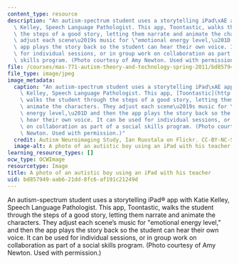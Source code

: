```yaml
---
content_type: resource
description: "An autism-spectrum student uses a storytelling iPad\xAE app with Katie\
  \ Kelley, Speech Language Pathologist. This app, Toontastic, walks the student through\
  \ the steps of a good story, letting them narrate and animate the characters. They\
  \ adjust each scene\u2019s music for \"emotional energy level,\u201D and then the\
  \ app plays the story back so the student can hear their own voice. It can be used\
  \ for individual sessions, or in group work on collaboration as part of a social\
  \ skills program. (Photo courtesy of Amy Newton. Used with permission.)"
file: /courses/mas-771-autism-theory-and-technology-spring-2011/bd857949aab621dd8fc6af191c21249d_mas-771s11-th.jpg
file_type: image/jpeg
image_metadata:
  caption: "An autism-spectrum student uses a storytelling iPad\xAE app with Katie\
    \ Kelley, Speech Language Pathologist. This app, [Toontastic](http://launchpadtoys.com/),\
    \ walks the student through the steps of a good story, letting them narrate and\
    \ animate the characters. They adjust each scene\u2019s music for \"emotional\
    \ energy level,\u201D and then the app plays the story back so the student can\
    \ hear their own voice. It can be used for individual sessions, or in group work\
    \ on collaboration as part of a social skills program. (Photo courtesy of Amy\
    \ Newton. Used with permission.)"
  credit: Autism Neuroimaging Study, Ian Ruostala on Flickr. CC-BY-NC-SA.
  image-alt: A photo of an autistic boy using an iPad with his teacher.
learning_resource_types: []
ocw_type: OCWImage
resourcetype: Image
title: A photo of an autistic boy using an iPad with his teacher
uid: bd857949-aab6-21dd-8fc6-af191c21249d
---
```

An autism-spectrum student uses a storytelling iPad® app with Katie Kelley, Speech Language Pathologist. This app, Toontastic, walks the student through the steps of a good story, letting them narrate and animate the characters. They adjust each scene’s music for "emotional energy level,” and then the app plays the story back so the student can hear their own voice. It can be used for individual sessions, or in group work on collaboration as part of a social skills program. (Photo courtesy of Amy Newton. Used with permission.)

